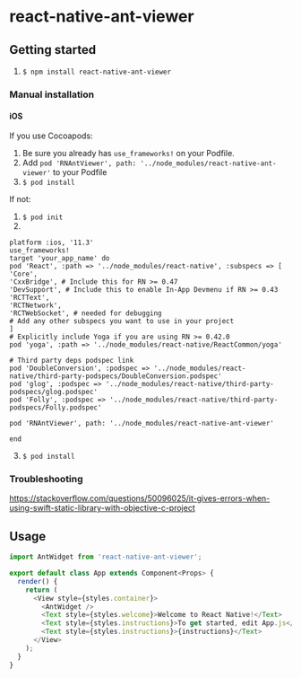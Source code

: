 
# react-native-ant-viewer

## Getting started

1.  `$ npm install react-native-ant-viewer` 

### Manual installation

#### iOS

If you use Cocoapods: 
1. Be sure you already has `use_frameworks!` on your Podfile.
1. Add  `pod 'RNAntViewer', path: '../node_modules/react-native-ant-viewer'` to your Podfile
2. `$ pod install`

If not:

1. `$ pod init`
2. 
```
platform :ios, '11.3'
use_frameworks!
target 'your_app_name' do
pod 'React', :path => '../node_modules/react-native', :subspecs => [
'Core',
'CxxBridge', # Include this for RN >= 0.47
'DevSupport', # Include this to enable In-App Devmenu if RN >= 0.43
'RCTText',
'RCTNetwork',
'RCTWebSocket', # needed for debugging
# Add any other subspecs you want to use in your project
]
# Explicitly include Yoga if you are using RN >= 0.42.0
pod 'yoga', :path => '../node_modules/react-native/ReactCommon/yoga'

# Third party deps podspec link
pod 'DoubleConversion', :podspec => '../node_modules/react-native/third-party-podspecs/DoubleConversion.podspec'
pod 'glog', :podspec => '../node_modules/react-native/third-party-podspecs/glog.podspec'
pod 'Folly', :podspec => '../node_modules/react-native/third-party-podspecs/Folly.podspec'

pod 'RNAntViewer', path: '../node_modules/react-native-ant-viewer'

end
```
3. `$ pod install`

### Troubleshooting 
https://stackoverflow.com/questions/50096025/it-gives-errors-when-using-swift-static-library-with-objective-c-project


## Usage
```javascript
import AntWidget from 'react-native-ant-viewer';

export default class App extends Component<Props> {
  render() {
    return (
      <View style={styles.container}>
        <AntWidget />
        <Text style={styles.welcome}>Welcome to React Native!</Text>
        <Text style={styles.instructions}>To get started, edit App.js</Text>
        <Text style={styles.instructions}>{instructions}</Text>
      </View>
    );
  }
}

```
  
